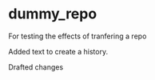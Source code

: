 # dummy_repo
For testing the effects of tranfering a repo

Added text to create a history.

Drafted changes
